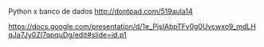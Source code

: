 Python x banco de dados
http://dontpad.com/519aula14

https://docs.google.com/presentation/d/1e_PjsIAbpTFv0g0Uvcwxo9_mdLHqJa7Jy0ZI7qpquDg/edit#slide=id.p1
